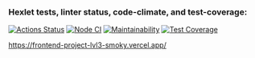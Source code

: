 ### Hexlet tests, linter status, code-climate, and test-coverage:
[![Actions Status](https://github.com/poludnev/frontend-project-lvl3/workflows/hexlet-check/badge.svg)](https://github.com/poludnev/frontend-project-lvl3/actions)
[![Node CI](https://github.com/poludnev/frontend-project-lvl3/actions/workflows/CI.yml/badge.svg)](https://github.com/poludnev/frontend-project-lvl3/actions/workflows/CI.yml)
[![Maintainability](https://api.codeclimate.com/v1/badges/8a214023652c7c151e7a/maintainability)](https://codeclimate.com/github/poludnev/frontend-project-lvl3/maintainability)
[![Test Coverage](https://api.codeclimate.com/v1/badges/8a214023652c7c151e7a/test_coverage)](https://codeclimate.com/github/poludnev/frontend-project-lvl3/test_coverage)

https://frontend-project-lvl3-smoky.vercel.app/
